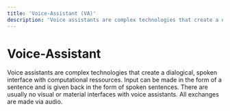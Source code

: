 ```yaml
---
title: 'Voice-Assistant (VA)'
description: 'Voice assistants are complex technologies that create a dialogical, spoken interface with computational ressources.'
---
```


# Voice-Assistant
Voice assistants are complex technologies that create a dialogical, spoken interface with computational ressources. Input can be made in the form of a sentence and is given back in the form of spoken sentences. There are usually no visual or material interfaces with voice assistants. All exchanges are made via audio.